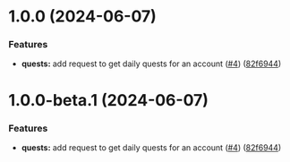 # 1.0.0 (2024-06-07)


### Features

* **quests:** add request to get daily quests for an account ([#4](https://github.com/agoralabs-sh/kibisis-api/issues/4)) ([82f6944](https://github.com/agoralabs-sh/kibisis-api/commit/82f69447b0651b6ff55360cdcda3c0f1e12088cf))

# 1.0.0-beta.1 (2024-06-07)


### Features

* **quests:** add request to get daily quests for an account ([#4](https://github.com/agoralabs-sh/kibisis-api/issues/4)) ([82f6944](https://github.com/agoralabs-sh/kibisis-api/commit/82f69447b0651b6ff55360cdcda3c0f1e12088cf))
